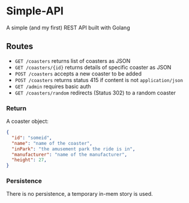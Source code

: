 # Simple-API

A simple (and my first) REST API built with Golang

## Routes

* `GET /coasters` returns list of coasters as JSON
* `GET /coasters/{id}` returns details of specific coaster as JSON
* `POST /coasters` accepts a new coaster to be added
* `POST /coasters` returns status 415 if content is not `application/json`
* `GET /admin` requires basic auth
* `GET /coasters/random` redirects (Status 302) to a random coaster

### Return

A coaster object:
```json
{
  "id": "someid",
  "name": "name of the coaster",
  "inPark": "the amusement park the ride is in",
  "manufacturer": "name of the manufacturer",
  "height": 27,
}
```

### Persistence

There is no persistence, a temporary in-mem story is used.
